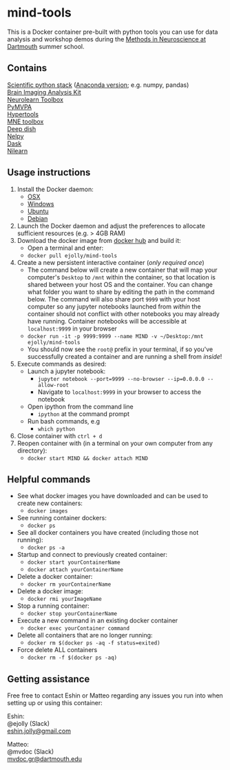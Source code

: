 # mind-tools

This is a Docker container pre-built with python tools you can use for data analysis and workshop demos during the [Methods in Neuroscience at Dartmouth](https://summer-mind.github.io/) summer school.

## Contains

[Scientific python stack](https://www.scipy.org/about.html) ([Anaconda version](https://www.continuum.io/what-is-anaconda); e.g. numpy, pandas)   
[Brain Imaging Analysis Kit](http://brainiak.org/)  
[Neurolearn Toolbox](http://neurolearn.readthedocs.io/en/latest/)  
[PyMVPA](http://www.pymvpa.org/)  
[Hypertools](http://hypertools.readthedocs.io/en/latest/index.html)  
[MNE toolbox](https://martinos.org/mne/stable/index.html)  
[Deep dish](https://github.com/uchicago-cs/deepdish)  
[Nelpy](https://github.com/eackermann/nelpy)  
[Dask](https://dask.pydata.org/en/latest/)  
[Nilearn](http://nilearn.github.io/)  



## Usage instructions  

1. Install the Docker daemon:
    - [OSX](https://docs.docker.com/docker-for-mac/install/#download-docker-for-mac)
    - [Windows](https://docs.docker.com/docker-for-windows/install/)
    - [Ubuntu](https://docs.docker.com/engine/installation/linux/docker-ce/ubuntu/)
    - [Debian](https://docs.docker.com/engine/installation/linux/docker-ce/debian/)
2. Launch the Docker daemon and adjust the preferences to allocate sufficient resources (e.g. > 4GB RAM)
3. Download the docker image from [docker hub](https://hub.docker.com/r/ejolly/mind-tools/) and build it:
    - Open a terminal and enter:
    - `docker pull ejolly/mind-tools`
4. Create a new persistent interactive container (*only required once*)
    - The command below will create a new container that will map your computer's `Desktop` to `/mnt` within the container, so that location is shared between your host OS and the container. You can change what folder you want to share by editing the path in the command below. The command will also share port `9999` with your host computer so any jupyter notebooks launched from *within* the container should not conflict with other notebooks you may already have running. Container notebooks will be accessible at `localhost:9999` in your browser
    - `docker run -it -p 9999:9999 --name MIND -v ~/Desktop:/mnt ejolly/mind-tools `
    - You should now see the `root@` prefix in your terminal, if so you've successfully created a container and are running a shell from *inside*!
5. Execute commands as desired:
    - Launch a jupyter notebook:
        - `jupyter notebook --port=9999 --no-browser --ip=0.0.0.0 --allow-root`
        - Navigate to `localhost:9999` in your browser to access the notebook
    - Open ipython from the command line
        - `ipython` at the command prompt
    - Run bash commands, e.g
        - `which python`
6. Close container with `ctrl + d`
7. Reopen container with (in a terminal on your own computer from any directory):
    - `docker start MIND && docker attach MIND`


## Helpful commands

- See what docker images you have downloaded and can be used to create new containers:  
	+ `docker images`  
- See running container dockers:  
	+ `docker ps`  
- See all docker containers you have created (including those not running):  
	+ `docker ps -a`
- Startup and connect to previously created container:
	+ `docker start yourContainerName`
	+ `docker attach yourContainerName`
- Delete a docker container:  
	+ `docker rm yourContainerName`  
- Delete a docker image:  
	+ `docker rmi yourImageName`  
- Stop a running container:  
	+ `docker stop yourContainerName`
- Execute a new command in an existing docker container
	+ `docker exec yourContainer command`
- Delete all containers that are no longer running:
	+ `docker rm $(docker ps -aq -f status=exited)`
- Force delete ALL containers
	+ `docker rm -f $(docker ps -aq)`

## Getting assistance

Free free to contact Eshin or Matteo regarding any issues you run into when setting up or using this container:

Eshin:  
@ejolly (Slack)  
eshin.jolly@gmail.com  

Matteo:  
@mvdoc (Slack)  
mvdoc.gr@dartmouth.edu
